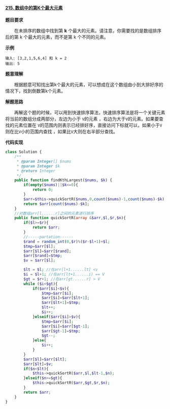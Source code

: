 #### [215. 数组中的第K个最大元素](https://leetcode-cn.com/problems/kth-largest-element-in-an-array/)

**题目要求**

&emsp;&emsp;在未排序的数组中找到第 **k** 个最大的元素。请注意，你需要找的是数组排序后的第 k 个最大的元素，而不是第 k 个不同的元素。

**示例**


```
输入: [3,2,1,5,6,4] 和 k = 2
输出: 5
```

**题意理解**

&emsp;&emsp;根据题意可知找出第k个最大的元素，可以想成在这个数组由小到大排好序的情况下，找到倒数第k个元素。

**解题思路**

&emsp;&emsp;再解这个题的时候，可以用到快速排序算法，快速排序算法是将一个关键元素将当前的数组分成两部分，左边为小于 `V`的元素 ，右边为大于`V`的元素。如果要查找的元素位置在 `V`的范围内则表示已经排好序，直接访问下标就可以，如果小于`V`则在比`V`小的范围内查找 ，如果比`V`大则在右半部分查找。

**代码实现**

```PHP
class Solution {
    /**
     * @param Integer[] $nums
     * @param Integer $k
     * @return Integer
     */
    public function findKthLargest($nums, $k) {
        if(empty($nums)||$k<=0){
            return 0;
        }
        $arr=$this->quickSortR($nums,0,count($nums)-1,count($nums)-$k);
        return $arr[count($nums)-$k];
    }
    //对数组arr[l......r]之间的元素进行排序
    public function quickSortR(array &$arr,$l,$r,$n){
        if($l>=$r){
            return $arr;
        }
        //-----partation------
        $rand = random_int(0,$r)%($r-$l+1)+$l;
        $tmp=$arr[$l];
        $arr[$l]=$arr[$rand];
        $arr[$rand]=$tmp;
        $v = $arr[$l];

        $lt = $l; //在arr[l+1......lt] <v
        $i = $l+1; //在arr[lt+1......i) == V
        $gt = $r+1; //在arr[gt......r] > V
        while ($i<$gt){
            if($arr[$i]<$v){
                $tmp=$arr[$i];
                $arr[$i]=$arr[$lt+1];
                $arr[$lt+1]=$tmp;
                $lt++;
                $i++;
            }elseif($arr[$i]>$v){
                $tmp=$arr[$i];
                $arr[$i]=$arr[$gt-1];
                $arr[$gt-1]=$tmp;
                $gt--;
            }else{
                $i++;
            }
        }
        $arr[$l]=$arr[$lt];
        $arr[$lt]=$v;
        if($n<$lt){
            $this->quickSortR($arr,$l,$lt-1,$n);
        }elseif($n>=$gt){
            $this->quickSortR($arr,$gt,$r,$n);
        }
        return $arr;
    }
}
```

